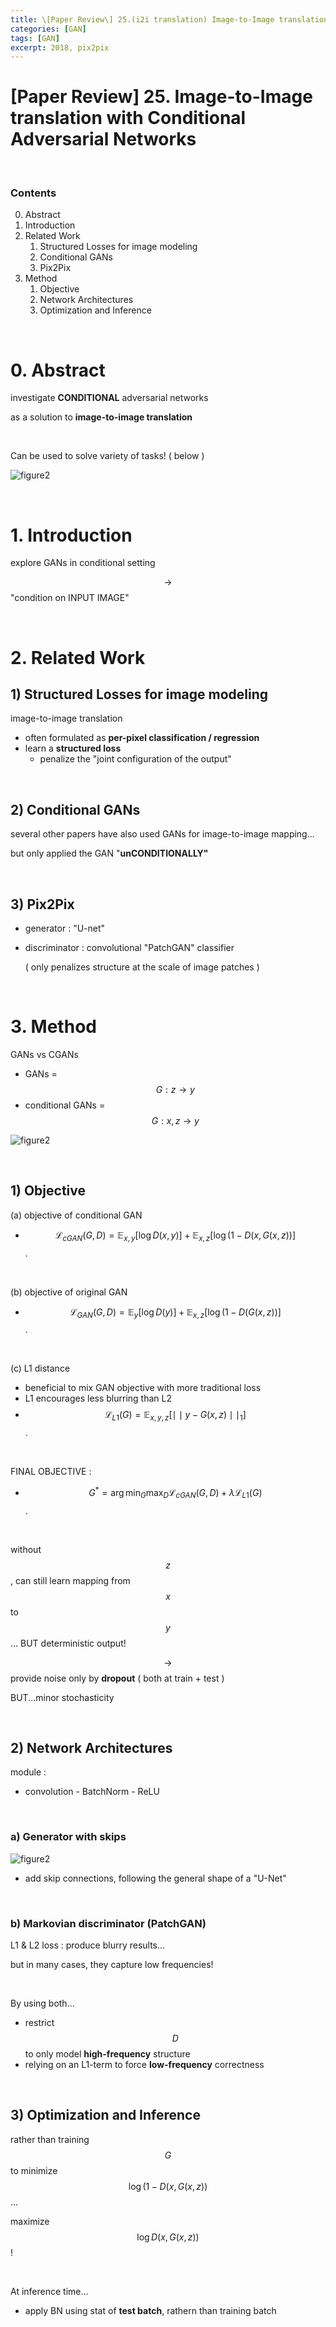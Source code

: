 ```yaml
---
title: \[Paper Review\] 25.(i2i translation) Image-to-Image translation with Conditional Adversarial Networks
categories: [GAN]
tags: [GAN]
excerpt: 2018, pix2pix
---
```


<script src="https://cdn.mathjax.org/mathjax/latest/MathJax.js?config=TeX-AMS-MML_HTMLorMML" type="text/javascript"></script>

# \[Paper Review\] 25. Image-to-Image translation with Conditional Adversarial Networks

<br>

### Contents

0. Abstract
1. Introduction
2. Related Work
   1. Structured Losses for image modeling
   2. Conditional GANs
   3. Pix2Pix
3. Method
   1. Objective
   2. Network Architectures
   3. Optimization and Inference

<br>

# 0. Abstract

investigate **CONDITIONAL** adversarial networks

as a solution to **image-to-image translation**

<br>

Can be used to solve variety of tasks! ( below )

![figure2](/assets/img/gan/img66.png)

<br>

# 1. Introduction

explore GANs in conditional setting

$$\rightarrow$$ "condition on INPUT IMAGE"

<br>

# 2. Related Work

## 1) Structured Losses for image modeling

image-to-image translation

- often formulated as **per-pixel classification / regression**
- learn a **structured loss**
  - penalize the "joint configuration of the output"

<br>

## 2) Conditional GANs

several other papers have also used GANs for image-to-image mapping...

but only applied the GAN "**unCONDITIONALLY"**

<br>

## 3) Pix2Pix

- generator : "U-net"

- discriminator : convolutional "PatchGAN" classifier

  ( only penalizes structure at the scale of image patches )

<br>

# 3. Method

GANs vs CGANs

- GANs = $$G : z \rightarrow y$$
- conditional GANs = $$G : {x,z} \rightarrow y$$

![figure2](/assets/img/gan/img67.png)

<br>

## 1) Objective

(a) objective of conditional GAN

- $$\mathcal{L}_{c G A N}(G, D)= \mathbb{E}_{x, y}[\log D(x, y)]+ \mathbb{E}_{x, z}[\log (1-D(x, G(x, z))]$$.

<br>

(b) objective of original GAN

- $$\mathcal{L}_{G A N}(G, D)= \mathbb{E}_{y}[\log D(y)]+\mathbb{E}_{x, z}[\log (1-D(G(x, z))]$$.

<br>

(c) L1 distance

- beneficial to mix GAN objective with more traditional loss
- L1 encourages less blurring than L2
- $$\mathcal{L}_{L 1}(G)=\mathbb{E}_{x, y, z}\left[ \mid \mid y-G(x, z) \mid \mid _{1}\right]$$.

<br>

FINAL OBJECTIVE :

- $$G^{*}=\arg \min _{G} \max _{D} \mathcal{L}_{c G A N}(G, D)+\lambda \mathcal{L}_{L 1}(G)$$.

<br>

without $$z$$, can still learn mapping from $$x$$ to $$y$$... BUT deterministic output!

$$\rightarrow$$ provide noise only by **dropout** ( both at train + test )

BUT...minor stochasticity

<br>

## 2) Network Architectures

module :

- convolution - BatchNorm - ReLU

<br>

### a) Generator with skips

![figure2](/assets/img/gan/img68.png)

- add skip connections, following the general shape of a "U-Net"

<br>

### b) Markovian discriminator (PatchGAN)

L1  & L2 loss : produce blurry results...

but in many cases, they capture low frequencies!

<br>

By using both...

- restrict $$D$$ to only model **high-frequency** structure
- relying on an L1-term to force **low-frequency** correctness

<br>

## 3) Optimization and Inference

rather than training $$G$$ to minimize $$\log (1-D(x, G(x, z))$$...

maximize $$\log D(x, G(x, z))$$ !

<br>

At inference time...

- apply BN using stat of **test batch**, rathern than training batch